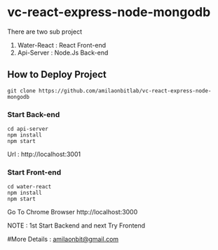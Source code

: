 # vc-react-express-node-mongodb

There are two sub project 
1. Water-React : React Front-end 
2. Api-Server : Node.Js Back-end 

## How to Deploy Project 
    git clone https://github.com/amilaonbitlab/vc-react-express-node-mongodb

### Start Back-end 
    cd api-server
    npm install 
    npm start 

Url : http://localhost:3001

### Start Front-end
    cd water-react
    npm install 
    npm start 

Go To Chrome Browser http://localhost:3000 


NOTE : 1st Start Backend and next Try Frontend

#More Details : amilaonbit@gmail.com
